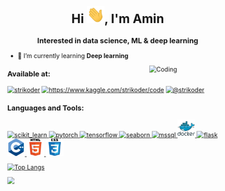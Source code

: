 <h1 align="center">Hi <img src="https://raw.githubusercontent.com/pik1989/pik1989/main/Images/Hi.gif" width="40px" />, I'm Amin</h1>
<h3 align="center">Interested in data science, ML & deep learning</h3>


- 🌱 I’m currently learning **Deep learning**

<img align="right" alt="Coding" width="180" src="https://i.pinimg.com/originals/06/60/ef/0660efe82fa3da42ed56eef013171835.gif">

<h3 align="left">Available at:</h3>
<p align="left">
<a href="https://linkedin.com/in/strikoder" target="blank"><img align="center" src="https://raw.githubusercontent.com/rahuldkjain/github-profile-readme-generator/master/src/images/icons/Social/linked-in-alt.svg" alt="strikoder" height="30" width="40" /></a>
<a href="https://www.kaggle.com/strikoder" target="blank"><img align="center" src="https://raw.githubusercontent.com/rahuldkjain/github-profile-readme-generator/master/src/images/icons/Social/kaggle.svg" alt="https://www.kaggle.com/strikoder/code" height="30" width="40" /></a>
<a href="https://hashnode.com/@strikoder" target="blank"><img align="center" src="https://github.com/marketplace/actions/hashnode-blog" alt="@strikoder" height="30" width="40" /></a>

<h3 align="left">Languages and Tools:</h3>
<p align="left">
<a href="https://scikit-learn.org/" target="_blank" rel="noreferrer"> <img src="https://upload.wikimedia.org/wikipedia/commons/0/05/Scikit_learn_logo_small.svg" alt="scikit_learn" width="40" height="40"/> </a> 
<a href="https://pytorch.org/" target="_blank" rel="noreferrer"> <img src="https://www.vectorlogo.zone/logos/pytorch/pytorch-icon.svg" alt="pytorch" width="40" height="40"/> </a> 
<a href="https://www.tensorflow.org" target="_blank" rel="noreferrer"> <img src="https://www.vectorlogo.zone/logos/tensorflow/tensorflow-icon.svg" alt="tensorflow" width="40" height="40"/> </a>
<a href="https://seaborn.pydata.org/" target="_blank" rel="noreferrer"> <img src="https://seaborn.pydata.org/_images/logo-mark-lightbg.svg" alt="seaborn" width="40" height="40"/> </a> 
<a href="https://www.microsoft.com/en-us/sql-server" target="_blank" rel="noreferrer"> <img src="https://www.svgrepo.com/show/303229/microsoft-sql-server-logo.svg" alt="mssql" width="40" height="40"/> </a> 
<a href="https://www.docker.com/" target="_blank" rel="noreferrer"> <img src="https://raw.githubusercontent.com/devicons/devicon/master/icons/docker/docker-original-wordmark.svg" alt="docker" width="40" height="40"/> </a>
<a href="https://flask.palletsprojects.com/" target="_blank" rel="noreferrer"> <img src="https://www.pngfind.com/pngs/m/128-1286693_flask-framework-logo-svg-hd-png-download.png" alt="flask" width="40" height="40"/> </a>
<a href="https://www.w3schools.com/cpp/" target="_blank" rel="noreferrer"> <img src="https://raw.githubusercontent.com/devicons/devicon/master/icons/cplusplus/cplusplus-original.svg" alt="cplusplus" width="40" height="40"/> </a> 
<a href="https://www.w3.org/html/" target="_blank" rel="noreferrer"> <img src="https://raw.githubusercontent.com/devicons/devicon/master/icons/html5/html5-original-wordmark.svg" alt="html5" width="40" height="40"/> </a> 
<a href="https://www.w3schools.com/css/" target="_blank" rel="noreferrer"> <img src="https://raw.githubusercontent.com/devicons/devicon/master/icons/css3/css3-original-wordmark.svg" alt="css3" width="40" height="40"/> </a> 
</p>

[![Top Langs](https://github-readme-stats.vercel.app/api/top-langs/?username=strikoder&layout=compact)](https://github.com/strikoder/github-readme-stats)


![](https://komarev.com/ghpvc/?username=strikoder&color=blueviolet)
